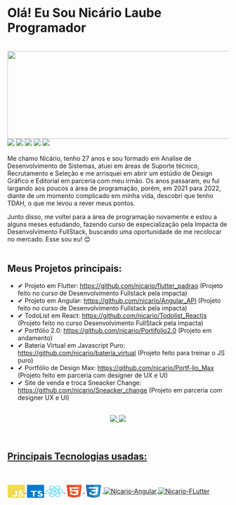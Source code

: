 # Olá! Eu Sou Nicário Laube Programador

<br>

<img align="center" height="200em" width="1000em" src="https://cdn.pixabay.com/photo/2016/11/30/20/58/programming-1873854_960_720.png">

<br>


<div> 
  <a href="https://www.youtube.com/channel/UCElsBxBYbVP8d1Lxwowc7bw" target="_blank"><img src="https://img.shields.io/badge/YouTube-FF0000?style=for-the-badge&logo=youtube&logoColor=white" target="_blank"></a>
  <a href="https://www.instagram.com/nikarius007/" target="_blank"><img src="https://img.shields.io/badge/-Instagram-%23E4405F?style=for-the-badge&logo=instagram&logoColor=white" target="_blank"></a>
 	<a href="https://www.twitch.tv/nicariodev" target="_blank"><img src="https://img.shields.io/badge/Twitch-9146FF?style=for-the-badge&logo=twitch&logoColor=white" target="_blank"></a>
  <a href = "mailto:nicario.oliveira@gmail.com"><img src="https://img.shields.io/badge/-Gmail-%23333?style=for-the-badge&logo=gmail&logoColor=white" target="_blank"></a>
  <a href="https://www.linkedin.com/in/nicario-programador/" target="_blank"><img src="https://img.shields.io/badge/-LinkedIn-%230077B5?style=for-the-badge&logo=linkedin&logoColor=white" target="_blank"></a>
</div>

<br>
  Me chamo Nicário, tenho 27 anos e sou formado em Analise de Desenvolvimento de Sistemas, atuei em áreas de Suporte técnico, Recrutamento e Seleção e me arrisquei em abrir um estúdio de Design Gráfico e Editorial em parceria com meu irmão. Os anos passaram, eu fui largando aos poucos a área de programação, porém, em 2021 para 2022, diante de um momento complicado em minha vida, descobri que tenho TDAH, o que me levou a rever meus pontos.
  
  Junto disso, me voltei para a área de programação novamente e estou a alguns meses estudando, fazendo curso de especialização pela Impacta de Desenvolvimento FullStack, buscando uma oportunidade de me recolocar no mercado. Esse sou eu! 😊 
<br>
<br>

## Meus Projetos principais:
  
  - ✔ Projeto em Flutter: https://github.com/nicario/flutter_padrao (Projeto feito no curso de Desenvolvimento Fullstack pela impacta)
  - ✔ Projeto em Angular: https://github.com/nicario/Angular_API (Projeto feito no curso de Desenvolvimento Fullstack pela impacta)
  - ✔ TodoList em React: https://github.com/nicario/Todolist_Reactjs (Projeto feito no curso Desenvolvimento FullStack pela impacta)
  - ✔ Portfólio 2.0: https://github.com/nicario/Portifolio2.0 (Projeto em andamento)
  - ✔ Bateria Virtual em Javascript Puro: https://github.com/nicario/bateria_virtual (Projeto feito para treinar o JS puro)
  - ✔ Portfólio de Design Max: https://github.com/nicario/Portf-lio_Max (Projeto feito em parceria com designer de UX e UI)
  - ✔ Site de venda e troca Sneacker Change: https://github.com/nicario/Sneacker_change (Projeto em parceria com designer UX e UI)

<br>

<div align="center">
  <a href="https://github.com/nicario">
  <img height="180em" src="https://github-readme-stats.vercel.app/api?username=nicario&show_icons=true&theme=dark&include_all_commits=true&count_private=true"/>
  <img height="180em" src="https://github-readme-stats.vercel.app/api/top-langs/?username=nicario&layout=compact&langs_count=7&theme=dark"/>
</div>

<br>
<br>

## Principais Tecnologias usadas:

<br>
<div style="display: inline_block"><br>
  <img align="center" alt="Nicario-Js" height="30" width="40" src="https://raw.githubusercontent.com/devicons/devicon/master/icons/javascript/javascript-plain.svg">
  <img align="center" alt="Nicario-Ts" height="30" width="40" src="https://raw.githubusercontent.com/devicons/devicon/master/icons/typescript/typescript-plain.svg">
  <img align="center" alt="Nicario-React" height="30" width="40" src="https://raw.githubusercontent.com/devicons/devicon/master/icons/react/react-original.svg">
  <img align="center" alt="Nicario-HTML" height="30" width="40" src="https://raw.githubusercontent.com/devicons/devicon/master/icons/html5/html5-original.svg">
  <img align="center" alt="Nicario-CSS" height="30" width="40" src="https://raw.githubusercontent.com/devicons/devicon/master/icons/css3/css3-original.svg">
  <img align="center" alt="Nicario-Angular" height="30" width="40" src="https://cdn.jsdelivr.net/gh/devicons/devicon/icons/angularjs/angularjs-original.svg"/>
  <img align="center" alt="Nicario-FLutter" height="30" width="40" src="https://cdn.jsdelivr.net/gh/devicons/devicon/icons/flutter/flutter-original.svg" />
</div>

<br>
<br>

